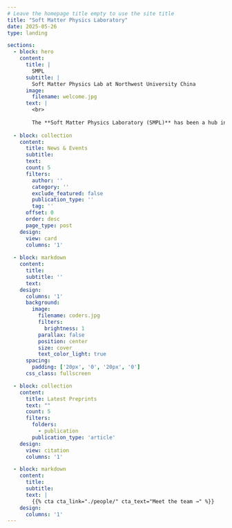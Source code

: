 ```yaml
---
# Leave the homepage title empty to use the site title
title: "Soft Matter Physics Laboratory"
date: 2025-05-26
type: landing

sections:
  - block: hero
    content:
      title: |
        SMPL
      subtitle: |
        Soft Matter Physics Lab at Northwest University China
      image:
        filename: welcome.jpg
      text: |
        <br>
        
        The **Soft Matter Physics Laboratory (SMPL)** has been a hub in Xi'An China for soft active matter research since 2010. By exploring bacteria—nature’s tiny machines—we aim to uncover the fascinating physics that drives life in complex fluids at low Reynolds number.
  
  - block: collection
    content:
      title: News & Events
      subtitle:
      text:
      count: 5
      filters:
        author: ''
        category: ''
        exclude_featured: false
        publication_type: ''
        tag: ''
      offset: 0
      order: desc
      page_type: post
    design:
      view: card
      columns: '1'
  
  - block: markdown
    content:
      title:
      subtitle: ''
      text:
    design:
      columns: '1'
      background:
        image: 
          filename: coders.jpg
          filters:
            brightness: 1
          parallax: false
          position: center
          size: cover
          text_color_light: true
      spacing:
        padding: ['20px', '0', '20px', '0']
      css_class: fullscreen

  - block: collection
    content:
      title: Latest Preprints
      text: ""
      count: 5
      filters:
        folders:
          - publication
        publication_type: 'article'
    design:
      view: citation
      columns: '1'

  - block: markdown
    content:
      title:
      subtitle:
      text: |
        {{% cta cta_link="./people/" cta_text="Meet the team →" %}}
    design:
      columns: '1'
---
```


